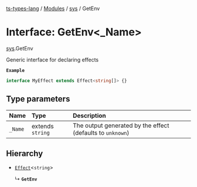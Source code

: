 [ts-types-lang](../README.md) / [Modules](../modules.md) / [sys](../modules/sys.md) / GetEnv

# Interface: GetEnv<_Name\>

[sys](../modules/sys.md).GetEnv

Generic interface for declaring effects

**`Example`**

```ts
interface MyEffect extends Effect<string[]> {}
```

## Type parameters

| Name | Type | Description |
| :------ | :------ | :------ |
| `_Name` | extends `string` | The output generated by the effect (defaults to `unknown`) |

## Hierarchy

- [`Effect`](effect.Effect.md)<`string`\>

  ↳ **`GetEnv`**
